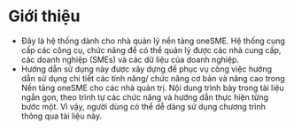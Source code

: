 # Giới thiệu
- Đây là hệ thống dành cho nhà quản lý nền tảng oneSME. Hệ thống cung cấp các công cụ, chức năng để có thể quản lý được các nhà cung cấp, các doanh nghiệp (SMEs) và các dữ liệu của doanh nghiệp.
- Hướng dẫn sử dụng này được xây dựng để phục vụ công việc hướng dẫn sử dụng chi tiết các tính năng/ chức năng cơ bản và nâng cao trong Nền tảng oneSME cho các nhà quản trị. Nội dung trình bày trong tài liệu ngắn gọn, theo trình tự các chức năng và hướng dẫn thực hiện từng bước một. Vì vậy, người dùng có thể dễ dàng sử dụng chương trình thông qua tài liệu này.
